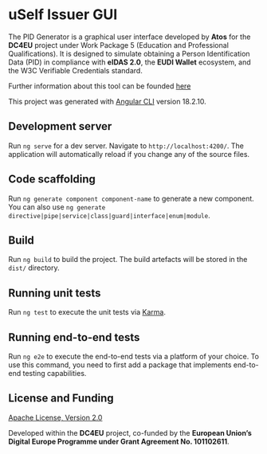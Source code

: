 <!--
 Copyright 2025 Atos Spain S.A. All rights reserved.
 
 Licensed under the Apache License, Version 2.0 (the "License");
 you may not use this file except in compliance with the License.
 You may obtain a copy of the License at
 
     https://www.apache.org/licenses/LICENSE-2.0
 
 Unless required by applicable law or agreed to in writing, software
 distributed under the License is distributed on an "AS IS" BASIS,
 WITHOUT WARRANTIES OR CONDITIONS OF ANY KIND, either express or implied.
 See the License for the specific language governing permissions and
 limitations under the License.
-->

# uSelf Issuer GUI

The PID Generator is a graphical user interface developed by **Atos** for the **DC4EU** project under Work Package 5 (Education and Professional Qualifications). It is designed to simulate obtaining a Person Identification Data (PID) in compliance with **eIDAS 2.0**, the **EUDI Wallet** ecosystem, and the W3C Verifiable Credentials standard.

Further information about this tool can be founded [here](https://github.com/dc4eu/educational-pilot/tree/main/toolkits/Pilot2/components/pid-generator)

This project was generated with [Angular CLI](https://github.com/angular/angular-cli) version 18.2.10.

## Development server

Run `ng serve` for a dev server. Navigate to `http://localhost:4200/`. The application will automatically reload if you change any of the source files.

## Code scaffolding

Run `ng generate component component-name` to generate a new component. You can also use `ng generate directive|pipe|service|class|guard|interface|enum|module`.

## Build

Run `ng build` to build the project. The build artefacts will be stored in the `dist/` directory.

## Running unit tests

Run `ng test` to execute the unit tests via [Karma](https://karma-runner.github.io).

## Running end-to-end tests

Run `ng e2e` to execute the end-to-end tests via a platform of your choice. To use this command, you need to first add a package that implements end-to-end testing capabilities.

## License and Funding

[Apache License, Version 2.0](./LICENSE.txt)

Developed within the **DC4EU** project, co-funded by the **European Union’s Digital Europe Programme under Grant Agreement No. 101102611**.
